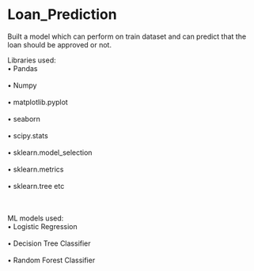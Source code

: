 # Loan_Prediction

Built a model which can perform on train dataset and can predict that the loan should be approved or not.

Libraries used:
<br>•	Pandas</br>
<br>•	Numpy</br>
<br>•	matplotlib.pyplot</br>
<br>•	seaborn</br>
<br>•	scipy.stats</br>
<br>•	sklearn.model_selection</br>
<br>•	sklearn.metrics</br>
<br>•	sklearn.tree etc</br>
<br></br>


ML models used:
<br>•	Logistic Regression</br>
<br>•	Decision Tree Classifier</br>
<br>•	Random Forest Classifier</br>
